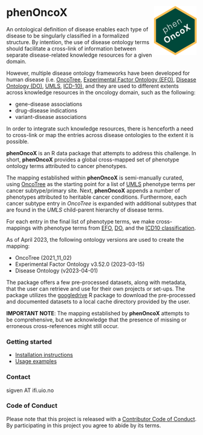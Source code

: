 &nbsp;

# phenOncoX <a href="https://sigven.github.io/phenOncoX/"><img src="man/figures/logo.png" align="right" height="130" width="113"/></a>

An ontological definition of disease enables each type of disease to be 
singularly classified in a formalized structure. By intention, the use of 
disease ontology terms should facilitate a cross-link of information between 
separate disease-related knowledge resources for a given domain. 

However, multiple disease ontology frameworks have been developed for human 
disease (i.e. [OncoTree](http://oncotree.mskcc.org/#/home), 
[Experimental Factor Ontology (EFO)](https://github.com/EBISPOT/efo), 
[Disease Ontology (DO)](https://github.com/DiseaseOntology/HumanDiseaseOntology), 
[UMLS](https://www.ncbi.nlm.nih.gov/medgen/), 
[ICD-10)](https://www.who.int/standards/classifications/classification-of-diseases), 
and they are used to different extents across knowledge resources in the 
oncology domain, such as the following:

-   gene-disease associations
-   drug-disease indications
-   variant-disease associations

In order to integrate such knowledge resources, there is henceforth a need 
to cross-link or map the entries across disease ontologies to the extent it 
is possible.

**phenOncoX** is an R data package that attempts to address this challenge. 
In short, **phenOncoX** provides a global cross-mapped set of phenotype 
ontology terms attributed to cancer phenotypes.

The mapping established within **phenOncoX** is semi-manually curated, using 
[OncoTree](http://oncotree.mskcc.org/#/home) as the starting point for a list of 
[UMLS](https://www.ncbi.nlm.nih.gov/medgen/) phenotype terms per cancer 
subtype/primary site. Next, **phenOncoX** appends a number of phenotypes 
attributed to heritable cancer conditions. Furthermore, each cancer subtype 
entry in *OncoTree* is expanded with additional subtypes that are found in 
the *UMLS* child-parent hierarchy of disease terms.

For each entry in the final list of phenotype terms, we make cross-mappings 
with phenotype terms from [EFO](https://github.com/EBISPOT/efo), 
[DO](https://disease-ontology.org/), and the [ICD10 classification](https://www.who.int/standards/classifications/classification-of-diseases).

As of April 2023, the following ontology versions are used to create the mapping:

-   OncoTree (2021_11_02)
-   Experimental Factor Ontology v3.52.0 (2023-03-15)
-   Disease Ontology (v2023-04-01)

The package offers a few pre-processed datasets, along with metadata, that 
the user can retrieve and use for their own projects or set-ups. The package 
utilizes the [googledrive](https://googledrive.tidyverse.org/) R package to 
download the pre-processed and documented datasets to a local cache 
directory provided by the user.

**IMPORTANT NOTE**: The mapping established by **phenOncoX** attempts 
to be comprehensive, but we acknowledge that the presence of missing or 
erroneous cross-references might still occur.

### Getting started

* [Installation instructions](articles/phenOncoX.html#installation)
* [Usage examples](articles/phenOncoX.html#get-oncotree-terms)

### Contact

sigven AT ifi.uio.no

### Code of Conduct

Please note that this project is released with a [Contributor Code of Conduct](https://github.com/sigven/phenOncoX/blob/main/.github/CODE_OF_CONDUCT.md). By participating in this project you agree to abide by its terms.


